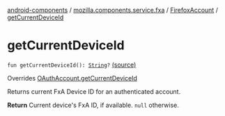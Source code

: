 [android-components](../../index.md) / [mozilla.components.service.fxa](../index.md) / [FirefoxAccount](index.md) / [getCurrentDeviceId](./get-current-device-id.md)

# getCurrentDeviceId

`fun getCurrentDeviceId(): `[`String`](https://kotlinlang.org/api/latest/jvm/stdlib/kotlin/-string/index.html)`?` [(source)](https://github.com/mozilla-mobile/android-components/blob/master/components/service/firefox-accounts/src/main/java/mozilla/components/service/fxa/FirefoxAccount.kt#L148)

Overrides [OAuthAccount.getCurrentDeviceId](../../mozilla.components.concept.sync/-o-auth-account/get-current-device-id.md)

Returns current FxA Device ID for an authenticated account.

**Return**
Current device's FxA ID, if available. `null` otherwise.

